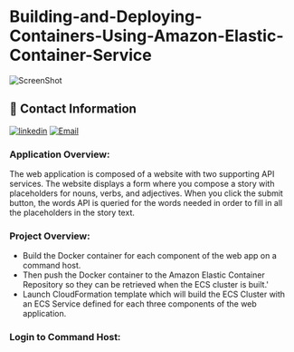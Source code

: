 # Building-and-Deploying-Containers-Using-Amazon-Elastic-Container-Service
![ScreenShot](https://us-west-2-aws-training.s3.us-west-2.amazonaws.com/courses/spl-208/v1.1.12.prod-e62f6731/instructions/en_us/images/SPL-208_high-level-arch.png)
## 🔗 Contact Information
[![linkedin](https://img.shields.io/badge/linkedin-0A66C2?style=for-the-badge&logo=linkedin&logoColor=white)](https://www.linkedin.com/in/alexnavarro2/)
[![Email](https://img.shields.io/badge/Gmail-D14836?style=for-the-badge&logo=gmail&logoColor=white)](https://mail.google.com/mail/u/0/#inbox?compose=GTvVlcSBpRjxKKJtxTLNxwpsKvpfbRSRnRLcTQRMZLcKCNfrJjXfcNNKPmstkbHJpzHGNZnHvhCph)

### Application Overview:
The web application is composed of a website with two supporting API services. The website displays a form where you compose a story with placeholders for nouns, verbs, and adjectives. When you click the submit button, the words API is queried for the words needed in order to fill in all the placeholders in the story text.

### Project Overview:
* Build the Docker container for each component of the web app on a command host.
* Then push the Docker container to the Amazon Elastic Container Repository so they can be retrieved when the ECS cluster is built.'
* Launch CloudFormation template which will build the ECS Cluster with an ECS Service defined for each three components of the web application.

### Login to Command Host:
